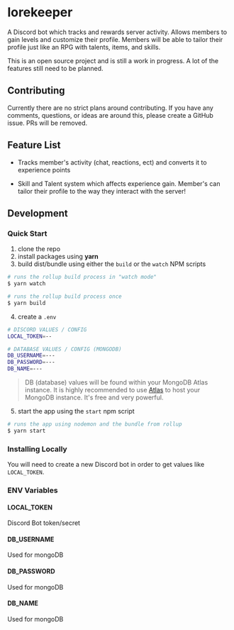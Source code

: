 # lorekeeper

A Discord bot which tracks and rewards server activity. Allows members to gain levels and customize their profile. Members will be able to tailor their profile just like an RPG with talents, items, and skills.

This is an open source project and is still a work in progress. A lot of the features still need to be planned.

## Contributing

Currently there are no strict plans around contributing. If you have any comments, questions, or ideas are around this, please create a GitHub issue. PRs will be removed.

## Feature List

- Tracks member's activity (chat, reactions, ect) and converts it to experience points

- Skill and Talent system which affects experience gain. Member's can tailor their profile to the way they interact with the server!

## Development

### **Quick Start**

1. clone the repo
2. install packages using **yarn**
3. build dist/bundle using either the `build` or the `watch` NPM scripts

```bash
# runs the rollup build process in "watch mode"
$ yarn watch

# runs the rollup build process once
$ yarn build
```

4. create a `.env`

```bash
# DISCORD VALUES / CONFIG
LOCAL_TOKEN=--

# DATABASE VALUES / CONFIG (MONGODB)
DB_USERNAME=---
DB_PASSWORD=---
DB_NAME=---
```

> DB (database) values will be found within your MongoDB Atlas instance. It is highly recommended to use [Atlas](https://www.mongodb.com/cloud/atlas#:~:text=MongoDB%20Atlas%20is%20the%20global,data%20security%20and%20privacy%20standards.) to host your MongoDB instance. It's free and very powerful.

5. start the app using the `start` npm script

```bash
# runs the app using nodemon and the bundle from rollup
$ yarn start
```

### Installing Locally

You will need to create a new Discord bot in order to get values like `LOCAL_TOKEN`.

### ENV Variables

#### LOCAL_TOKEN

Discord Bot token/secret

#### DB_USERNAME

Used for mongoDB

#### DB_PASSWORD

Used for mongoDB

#### DB_NAME

Used for mongoDB

